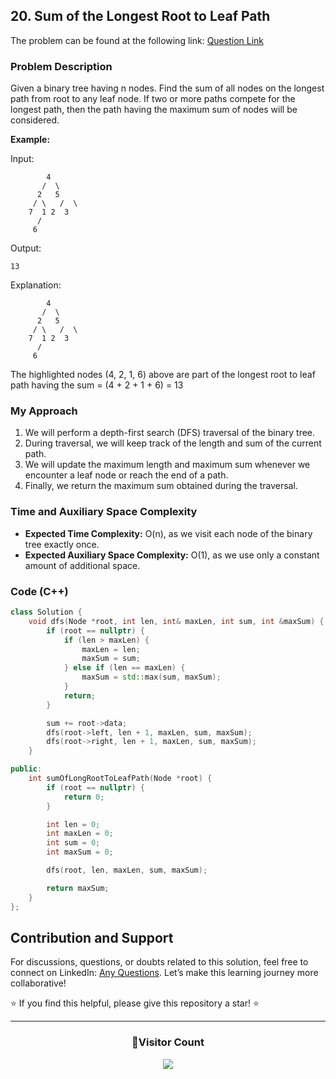## 20. Sum of the Longest Root to Leaf Path

The problem can be found at the following link: [Question Link](https://www.geeksforgeeks.org/problems/sum-of-the-longest-bloodline-of-a-tree/1)

### Problem Description

Given a binary tree having n nodes. Find the sum of all nodes on the longest path from root to any leaf node. If two or more paths compete for the longest path, then the path having the maximum sum of nodes will be considered.

**Example:**

Input:

```
        4
       /  \
      2   5
     / \   /  \
    7  1 2  3
      /
     6
```

Output:

```
13
```

Explanation:

```
        4
       /  \
      2   5
     / \   /  \
    7  1 2  3
      /
     6
```

The highlighted nodes (4, 2, 1, 6) above are part of the longest root to leaf path having the sum = (4 + 2 + 1 + 6) = 13

### My Approach

1. We will perform a depth-first search (DFS) traversal of the binary tree.
2. During traversal, we will keep track of the length and sum of the current path.
3. We will update the maximum length and maximum sum whenever we encounter a leaf node or reach the end of a path.
4. Finally, we return the maximum sum obtained during the traversal.

### Time and Auxiliary Space Complexity

- **Expected Time Complexity:** O(n), as we visit each node of the binary tree exactly once.
- **Expected Auxiliary Space Complexity:** O(1), as we use only a constant amount of additional space.

### Code (C++)

```cpp
class Solution {
    void dfs(Node *root, int len, int& maxLen, int sum, int &maxSum) {
        if (root == nullptr) {
            if (len > maxLen) {
                maxLen = len;
                maxSum = sum;
            } else if (len == maxLen) {
                maxSum = std::max(sum, maxSum);
            }
            return;
        }

        sum += root->data;
        dfs(root->left, len + 1, maxLen, sum, maxSum);
        dfs(root->right, len + 1, maxLen, sum, maxSum);
    }

public:
    int sumOfLongRootToLeafPath(Node *root) {
        if (root == nullptr) {
            return 0;
        }

        int len = 0;
        int maxLen = 0;
        int sum = 0;
        int maxSum = 0;

        dfs(root, len, maxLen, sum, maxSum);

        return maxSum;
    }
};
```

## Contribution and Support

For discussions, questions, or doubts related to this solution, feel free to connect on LinkedIn: [Any Questions](https://www.linkedin.com/in/patel-hetkumar-sandipbhai-8b110525a/). Let’s make this learning journey more collaborative!

⭐ If you find this helpful, please give this repository a star! ⭐

---

<div align="center">
  <h3><b>📍Visitor Count</b></h3>
</div>

<p align="center">
  <img src="https://visitor-badge.laobi.icu/badge?page_id=Hunterdii.GeeksforGeeks-POTD" />
</p>
